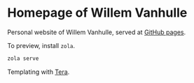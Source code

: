 # Homepage of Willem Vanhulle

Personal website of Willem Vanhulle, served at [GitHub pages](https://wvhulle.github.io/).


To preview, install `zola`.

```bash
zola serve
```

Templating with [Tera](https://keats.github.io/tera/docs/). 